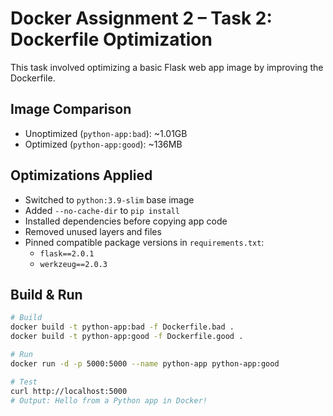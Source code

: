 # Docker Assignment 2 – Task 2: Dockerfile Optimization

This task involved optimizing a basic Flask web app image by improving the Dockerfile.

## Image Comparison

- Unoptimized (`python-app:bad`): ~1.01GB  
- Optimized (`python-app:good`): ~136MB

## Optimizations Applied

- Switched to `python:3.9-slim` base image  
- Added `--no-cache-dir` to `pip install`  
- Installed dependencies before copying app code  
- Removed unused layers and files  
- Pinned compatible package versions in `requirements.txt`:
  - `flask==2.0.1`
  - `werkzeug==2.0.3`

## Build & Run

```bash
# Build
docker build -t python-app:bad -f Dockerfile.bad .
docker build -t python-app:good -f Dockerfile.good .

# Run
docker run -d -p 5000:5000 --name python-app python-app:good

# Test
curl http://localhost:5000
# Output: Hello from a Python app in Docker!
```
